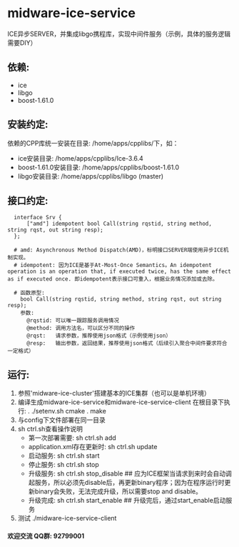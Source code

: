 # midware-ice-service

ICE异步SERVER，并集成libgo携程库，实现中间件服务（示例，具体的服务逻辑需要DIY）

## 依赖:
-  ice
-  libgo
-  boost-1.61.0

## 安装约定:

  依赖的CPP库统一安装在目录: /home/apps/cpplibs/下，如：

- ice安装目录: /home/apps/cpplibs/Ice-3.6.4
-  boost-1.61.0安装目录: /home/apps/cpplibs/boost-1.61.0
-  libgo安装目录: /home/apps/cpplibs/libgo (master)

## 接口约定:
```
  interface Srv {
      ["amd"] idempotent bool Call(string rqstid, string method, string rqst, out string resp);
  };

  # amd: Asynchronous Method Dispatch(AMD)，标明接口SERVER端使用异步ICE机制实现。
  # idempotent: 因为ICE是基于At-Most-Once Semantics。An idempotent operation is an operation that, if executed twice, has the same effect as if executed once. 即idempotent表示接口可重入，根据业务情况添加或去除。

  # 函数原型:
    bool Call(string rqstid, string method, string rqst, out string resp);
    参数:
      @rqstid: 可以唯一跟踪服务调用情况
      @method: 调用方法名，可以区分不同的操作
      @rqst:   请求参数，推荐使用json格式（示例使用json）
      @resp:   输出参数，返回结果，推荐使用json格式（后续引入聚合中间件要求符合一定格式）
```

## 运行:
  1. 参照'midware-ice-cluster'搭建基本的ICE集群（也可以是单机环境）
  2. 编译生成midware-ice-service和midware-ice-service-client
     在根目录下执行:
     . ./setenv.sh
     cmake .
     make
  3. 与config下文件部署在同一目录
  4. sh ctrl.sh查看操作说明
     - 第一次部署需要: sh ctrl.sh add 
     - application.xml存在更新时: sh ctrl.sh update
     - 启动服务: sh ctrl.sh start
     - 停止服务: sh ctrl.sh stop
     - 升级服务: sh ctrl.sh stop_disable  ## 应为ICE框架当请求到来时会自动调起服务，所以必须先disable后，再更新binary程序；因为在程序运行时更新binary会失败，无法完成升级，所以需要stop and disable。
     - 升级完成: sh ctrl.sh start_enable  ## 升级完后，通过start_enable启动服务
  5. 测试 ./midware-ice-service-client 


#### 欢迎交流 QQ群: 92799001

